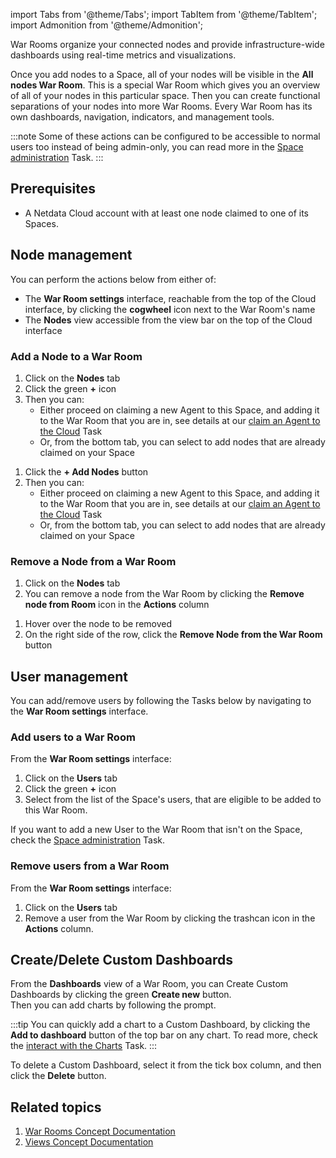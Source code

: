<!--
title: "Room management"
sidebar_label: "Room management"
custom_edit_url: "https://github.com/netdata/learn/blob/master/docs/tasks/room-management.md"
learn_status: "Published"
learn_topic_type: "Tasks"
sidebar_position: 16
learn_rel_path: "administration"
learn_docs_purpose: "Instructions on how an admin/user can manage a room"
learn_repo_doc: "True"
-->

import Tabs from '@theme/Tabs';
import TabItem from '@theme/TabItem';
import Admonition from '@theme/Admonition';

War Rooms organize your connected nodes and provide infrastructure-wide dashboards using real-time metrics and
visualizations.

Once you add nodes to a Space, all of your nodes will be visible in the **All nodes War Room**. This is a special War
Room which gives you an overview of all of your nodes in this particular space. Then you can create functional
separations of your nodes into more War Rooms. Every War Room has its own dashboards, navigation, indicators, and
management tools.

:::note
Some of these actions can be configured to be accessible to normal users too instead of being admin-only, you can read
more in
the [Space administration](https://github.com/netdata/learn/blob/master/docs/tasks/space-administration.md#manage-permissions)
Task.
:::

## Prerequisites

- A Netdata Cloud account with at least one node claimed to one of its Spaces.

## Node management

You can perform the actions below from either of:

- The **War Room settings** interface, reachable from the top of the Cloud
  interface, by clicking the **cogwheel** icon next to the War Room's name
- The **Nodes** view accessible from the view bar on the top of the Cloud interface

### Add a Node to a War Room

<Tabs groupId="choice">

<TabItem value="War Room settings" label="War Room settings" default>

1. Click on the **Nodes** tab
2. Click the green **+** icon
3. Then you can:
    - Either proceed on claiming a new Agent to this Space, and adding it to the War Room that you are in, see details
      at
      our [claim an Agent to the Cloud](https://github.com/netdata/netdata/blob/master/docs/tasks/general-configuration/claim-an-agent-to-the-hub.md)
      Task
    - Or, from the bottom tab, you can select to add nodes that are already claimed on your Space

</TabItem>

<TabItem value="Nodes view" label="Nodes View" default>

1. Click the **+ Add Nodes** button
2. Then you can:
    - Either proceed on claiming a new Agent to this Space, and adding it to the War Room that you are in, see details
      at
      our [claim an Agent to the Cloud](https://github.com/netdata/netdata/blob/master/docs/tasks/general-configuration/claim-an-agent-to-the-hub.md)
      Task
    - Or, from the bottom tab, you can select to add nodes that are already claimed on your Space

</TabItem>
</Tabs>

### Remove a Node from a War Room

<Tabs groupId="other">

<TabItem value="War Room settings" label="War Room settings" default>

1. Click on the **Nodes** tab
2. You can remove a node from the War Room by clicking the **Remove node from Room** icon in the **Actions** column

</TabItem>

<TabItem value="Nodes view" label="Nodes View" default>

1. Hover over the node to be removed
2. On the right side of the row, click the **Remove Node from the War Room** button

</TabItem>
</Tabs>

## User management

You can add/remove users by following the Tasks below by navigating to the **War Room settings** interface.

### Add users to a War Room

From the **War Room settings** interface:

1. Click on the **Users** tab
2. Click the green **+** icon
3. Select from the list of the Space's users, that are eligible to be added to this War Room.

If you want to add a new User to the War Room that isn't on the Space, check
the [Space administration](https://github.com/netdata/learn/blob/master/docs/tasks/space-administration.md#add-a-user-to-the-space)
Task.

### Remove users from a War Room

From the **War Room settings** interface:

1. Click on the **Users** tab
2. Remove a user from the War Room by clicking the trashcan icon in the **Actions** column.

## Create/Delete Custom Dashboards

From the **Dashboards** view of a War Room, you can Create Custom Dashboards by clicking the green **Create new**
button.  
Then you can add charts by following the prompt.

:::tip
You can quickly add a chart to a Custom Dashboard, by clicking the **Add to dashboard** button of the top bar on any
chart. To read more, check
the [interact with the Charts](https://github.com/netdata/learn/blob/master/docs/tasks/interact-with-the-charts.md)
Task.
:::

To delete a Custom Dashboard, select it from the tick box column, and then click the **Delete** button.

## Related topics

1. [War Rooms Concept Documentation](https://github.com/netdata/learn/blob/master/docs/concepts/netdata-hub/rooms.md)
2. [Views Concept Documentation](https://github.com/netdata/learn/blob/master/docs/concepts/netdata-hub/netdata-views.md)